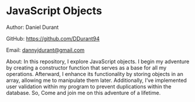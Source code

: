 # JavaScript Objects

Author: Daniel Durant

GitHub:
<https://github.com/DDurant94>

Email:
<dannyjdurant@gmail.com>

About:
In this repository, I explore JavaScript objects. I begin my adventure by creating a constructor function that serves as a base for all my operations. Afterward, I enhance its functionality by storing objects in an array, allowing me to manipulate them later. Additionally, I’ve implemented user validation within my program to prevent duplications within the database. So, Come and join me on this adventure of a lifetime.

